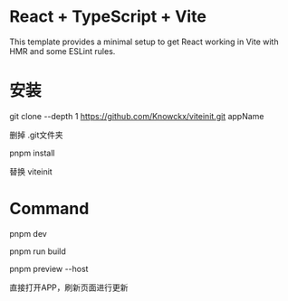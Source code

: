 # React + TypeScript + Vite

This template provides a minimal setup to get React working in Vite with HMR and some ESLint rules.



# 安装
git clone --depth 1 https://github.com/Knowckx/viteinit.git appName

删掉 .git文件夹

pnpm install

替换 viteinit

# Command

pnpm dev

pnpm run build

pnpm preview --host

直接打开APP，刷新页面进行更新